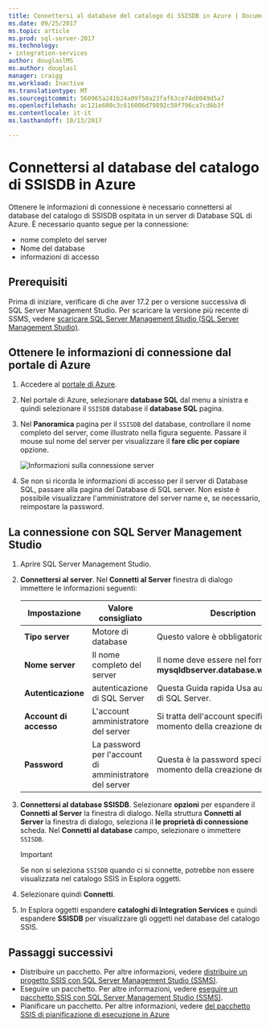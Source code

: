 ```yaml
---
title: Connettersi al database del catalogo di SSISDB in Azure | Documenti Microsoft
ms.date: 09/25/2017
ms.topic: article
ms.prod: sql-server-2017
ms.technology:
- integration-services
author: douglaslMS
ms.author: douglasl
manager: craigg
ms.workload: Inactive
ms.translationtype: MT
ms.sourcegitcommit: 560965a241b24a09f50a23faf63ce74d0049d5a7
ms.openlocfilehash: ac121e600c3c616006d79892c50f796ca7cd6b3f
ms.contentlocale: it-it
ms.lasthandoff: 10/13/2017

---
```

# <a name="connect-to-the-ssisdb-catalog-database-on-azure"></a>Connettersi al database del catalogo di SSISDB in Azure

Ottenere le informazioni di connessione è necessario connettersi al database del catalogo di SSISDB ospitata in un server di Database SQL di Azure. È necessario quanto segue per la connessione:
- nome completo del server
- Nome del database
- informazioni di accesso 

## <a name="prerequisites"></a>Prerequisiti
Prima di iniziare, verificare di che aver 17.2 per o versione successiva di SQL Server Management Studio. Per scaricare la versione più recente di SSMS, vedere [scaricare SQL Server Management Studio (SQL Server Management Studio)](https://docs.microsoft.com/sql/ssms/download-sql-server-management-studio-ssms).

## <a name="get-the-connection-info-from-the-azure-portal"></a>Ottenere le informazioni di connessione dal portale di Azure
1. Accedere al [portale di Azure](https://portal.azure.com/).
2. Nel portale di Azure, selezionare **database SQL** dal menu a sinistra e quindi selezionare il `SSISDB` database il **database SQL** pagina. 
3. Nel **Panoramica** pagina per il `SSISDB` del database, controllare il nome completo del server, come illustrato nella figura seguente. Passare il mouse sul nome del server per visualizzare il **fare clic per copiare** opzione.

    ![Informazioni sulla connessione server](media/ssis-azure-connect-to-catalog-database/server-name.png) 

4. Se non si ricorda le informazioni di accesso per il server di Database SQL, passare alla pagina del Database di SQL server. Non esiste è possibile visualizzare l'amministratore del server name e, se necessario, reimpostare la password.

## <a name="connect-with-ssms"></a>La connessione con SQL Server Management Studio
1. Aprire SQL Server Management Studio.

2. **Connettersi al server**. Nel **Connetti al Server** finestra di dialogo immettere le informazioni seguenti:

   | Impostazione       | Valore consigliato | Description | 
   | ------------ | ------------------ | ------------------------------------------------- | 
   | **Tipo server** | Motore di database | Questo valore è obbligatorio. |
   | **Nome server** | Il nome completo del server | Il nome deve essere nel formato: **mysqldbserver.database.windows.net**. |
   | **Autenticazione** | autenticazione di SQL Server | Questa Guida rapida Usa autenticazione di SQL Server. |
   | **Account di accesso** | L'account amministratore del server | Si tratta dell'account specificato al momento della creazione del server. |
   | **Password** | La password per l'account di amministratore del server | Questa è la password specificata al momento della creazione del server. |

3. **Connettersi al database SSISDB**. Selezionare **opzioni** per espandere il **Connetti al Server** la finestra di dialogo. Nella struttura **Connetti al Server** la finestra di dialogo, seleziona il **le proprietà di connessione** scheda. Nel **Connetti al database** campo, selezionare o immettere `SSISDB`.

    > [!IMPORTANT]
    > Se non si seleziona `SSISDB` quando ci si connette, potrebbe non essere visualizzata nel catalogo SSIS in Esplora oggetti.

4. Selezionare quindi **Connetti**.

5. In Esplora oggetti espandere **cataloghi di Integration Services** e quindi espandere **SSISDB** per visualizzare gli oggetti nel database del catalogo SSIS.

## <a name="next-steps"></a>Passaggi successivi
- Distribuire un pacchetto. Per altre informazioni, vedere [distribuire un progetto SSIS con SQL Server Management Studio (SSMS)](../ssis-quickstart-deploy-ssms.md).
- Eseguire un pacchetto. Per altre informazioni, vedere [eseguire un pacchetto SSIS con SQL Server Management Studio (SSMS)](../ssis-quickstart-run-ssms.md).
- Pianificare un pacchetto. Per altre informazioni, vedere [del pacchetto SSIS di pianificazione di esecuzione in Azure](ssis-azure-schedule-packages.md)

